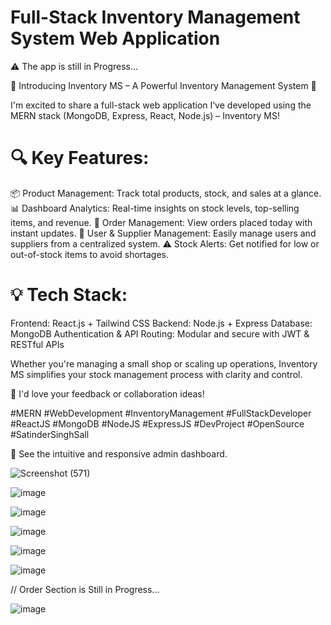 # Full-Stack Inventory Management System Web Application

⚠️ The app is still in Progress...

🚀 Introducing Inventory MS – A Powerful Inventory Management System 🛒

I'm excited to share a full-stack web application I’ve developed using the MERN stack (MongoDB, Express, React, Node.js) – Inventory MS!

# 🔍 Key Features:
📦 Product Management: Track total products, stock, and sales at a glance.
📊 Dashboard Analytics: Real-time insights on stock levels, top-selling items, and revenue.
🧾 Order Management: View orders placed today with instant updates.
👥 User & Supplier Management: Easily manage users and suppliers from a centralized system.
⚠️ Stock Alerts: Get notified for low or out-of-stock items to avoid shortages.

# 💡 Tech Stack:
Frontend: React.js + Tailwind CSS
Backend: Node.js + Express
Database: MongoDB
Authentication & API Routing: Modular and secure with JWT & RESTful APIs

Whether you're managing a small shop or scaling up operations, Inventory MS simplifies your stock management process with clarity and control.

💬 I'd love your feedback or collaboration ideas!

#MERN #WebDevelopment #InventoryManagement #FullStackDeveloper #ReactJS #MongoDB #NodeJS #ExpressJS #DevProject #OpenSource #SatinderSinghSall


📸 See the intuitive and responsive admin dashboard.

![Screenshot (571)](https://github.com/user-attachments/assets/bad98dea-7293-4b68-8bec-3d4c76ee25cc)

![image](https://github.com/user-attachments/assets/91b3803d-7031-412b-8b32-bbf33947bd89)

![image](https://github.com/user-attachments/assets/eaae25d2-150c-4470-b64f-b6a849967ae1)

![image](https://github.com/user-attachments/assets/7714da9b-c0d0-4a64-87e9-7d9ab30d53af)

![image](https://github.com/user-attachments/assets/a6a299ad-a3af-4c1a-8cef-f1fded94964d)

![image](https://github.com/user-attachments/assets/f21b1c41-8fb5-406a-b413-5a07b3685911)

// Order Section is Still in Progress...

![image](https://github.com/user-attachments/assets/1948103d-bef4-4b98-b1a0-6c911e5ecec9)

